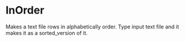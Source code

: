 # InOrder
Makes a text file rows in alphabetically order. Type input text file and it makes it as a sorted_version of it.
